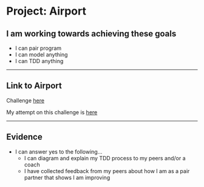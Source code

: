 # Project: Airport

## I am working towards achieving these goals

- I can pair program
- I can model anything
- I can TDD anything

------

## Link to Airport

Challenge [here](https://github.com/makersacademy/airport_challenge)

My attempt on this challenge is [here](https://github.com/nelsonclaire/airport_challenge)

------

## Evidence

- I can answer yes to the following...
  - I can diagram and explain my TDD process to my peers and/or a coach
  - I have collected feedback from my peers about how I am as a pair partner that shows I am improving

